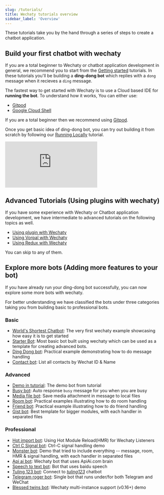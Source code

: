```yaml
---
slug: /tutorials/
title: Wechaty tutorials overview
sidebar_label: 'Overview'
---
```


<!-- tutorial/Codelab - Converts a reader from curious investigator to active user. -->

These tutorials take you by the hand through a series of steps to create a chatbot application.

## Build your first chatbot with wechaty

If you are a total beginner to Wechaty or chatbot application development in general, we recommend you to start from the [Getting started](getting-started/overview.md) tutorials. In these tutorials you'll be building a **ding-dong bot** which replies with a `dong` message when it recieves a `ding` message.

The fastest way to get started with Wechaty is to use a Cloud based IDE for **running the bot**. To understand how it works, You can either use:

- [Gitpod](quick-start/running-on-gitpod.md)
- [Google Cloud Shell](quick-start/running-on-google-cloud-shell.md)

If you are a total beginner then we recommend using [Gitpod](https://gitpod.io/#https://github.com/wechaty/wechaty-getting-started).

Once you get basic idea of ding-dong bot, you can try out building it from scratch by following our [Running Locally](getting-started/running-locally.mdx) tutorial.

<div style={{
    position: 'relative',
    paddingBottom: '56.25%',
    paddingTop:'30px',
    height:0,
    overflow:'hidden',
  }}>
  <iframe
    src='https://www.youtube.com/embed/LHT49Q_x5D8'
    allowFullScreen
    webkitallowfullscreen="true"
    frameBorder="0"
    style={{
      position: 'absolute',
      top:0,
      left:0,
      width:'100%',
      height:'100%',
    }}
  >
  </iframe>
</div>

## Advanced Tutorials (Using plugins with wechaty)

If you have some experience with Wechaty or Chatbot application development, we have intermediate to advanced tutorials on the following topics as well.

- [Using plugin with Wechaty](using-plugin-with-wechaty/overview.mdx)
- [Using Vorpal with Wechaty](tutorials/using-vorpal-with-wechaty.mdx)
- [Using Redux with Wechaty](using-redux-with-wechaty/overview.md)

You can skip to any of them.

## Explore more bots (Adding more features to your bot)

If you have already run your ding-dong bot successfully, you can now explore some more bots with wechaty.

For better understanding we have classified the bots under three categories taking you from building basic to professional bots.

### Basic

- [World's Shortest Chatbot](examples/basic/the-worlds-shortest-chatbot-code-in-6-lines.mdx): The very first wechaty example showcasing how easy it is to get started
- [Starter Bot](examples/basic/starter-bot.mdx): Most basic bot built using wechaty which can be used as a template for creating advanced bots.
- [Ding Dong bot](examples/basic/ding-dong-bot.md): Practical example demonstrating how to do message handling
- [Contact bot](examples/basic/contact-bot.mdx): List all contacts by Wechat ID & Name

### Advanced

- [Demo in tutorial](https://github.com/wechaty/wechaty-getting-started/blob/main/examples/advanced/demo-in-tutorial.js): The demo bot from tutorial
- [Busy bot](examples/advanced/busy-bot.mdx): Auto response `busy` message for you when you are busy
- [Media file bot](examples/advanced/media-file-bot.mdx): Save media attachment in message to local files
- [Room bot](examples/advanced/room-bot.mdx): Practical examples illustrating how to do room handling
- [Friend bot](examples/advanced/friend-bot.mdx): Practical example illustrating how to do friend handling
- [Gist bot](https://github.com/wechaty/wechaty-getting-started/tree/main/examples/advanced/gist-bot): Best template for bigger modules, with each handler in separated files

### Professional

- [Hot import bot](https://github.com/wechaty/wechaty-getting-started/tree/main/examples/professional/hot-import-bot): Using Hot Module Reload(HMR) for Wechaty Listeners
- [Ctrl C Signal bot](examples/professional/ctrl-c-signal-bot.mdx): Ctrl-C signal handling demo
- [Monster bot](https://github.com/wechaty/wechaty-getting-started/tree/main/examples/professional/monster-bot): Demo that tried to include everything -- message, room, HMR & signal handling, with each handler in separated files
- [Api ai bot](https://github.com/wechaty/wechaty-getting-started/blob/main/examples/professional/api-ai-bot.ts): Wechaty bot that uses ApiAi.com brain
- [Speech to text bot](https://github.com/wechaty/wechaty-getting-started/blob/main/examples/professional/speech-to-text-bot.ts): Bot that uses baidu speech
- [Tuling 123 bot](examples/professional/tuling123-bot.mdx): Connect to *[tuling123](http://www.turingapi.com/)* chatbot
- [Telegram roger bot](https://github.com/wechaty/wechaty-getting-started/blob/main/examples/professional/telegram-roger-bot.js): Single bot that runs under/for both Telegram and WeChat
- [Blessed twins bot](https://github.com/wechaty/wechaty-getting-started/tree/main/examples/professional/blessed-twins-bot): Wechaty multi-instance support (v0.16+) demo
